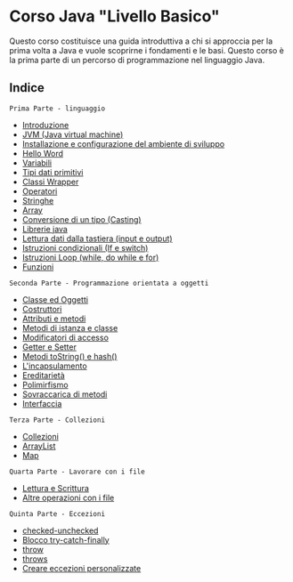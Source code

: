 
# Corso Java "Livello Basico"

Questo corso costituisce una guida introduttiva a chi si approccia per la prima volta a Java e vuole scoprirne i fondamenti e le basi.  Questo corso è la prima parte di un percorso di programmazione nel linguaggio Java.

## Indice
`Prima Parte - linguaggio`

* [Introduzione](https://github.com/peruvianit/corso-java-basico/wiki/Introduzione)
* [JVM (Java virtual machine)](https://github.com/peruvianit/corso-java-basico/wiki/JVM-(Java-virtual-machine))
* [Installazione e configurazione del ambiente di sviluppo](https://github.com/peruvianit/corso-java-basico/wiki/Installazione-e-configurazione-del-ambiente-di-sviluppo)
* [Hello Word](https://github.com/peruvianit/corso-java-basico/wiki/Hello-Word)
* [Variabili](https://github.com/peruvianit/corso-java-basico/wiki/Variabili)
* [Tipi dati primitivi](https://github.com/peruvianit/corso-java-basico/wiki/Tipi-dati-primitivi)
* [Classi Wrapper](https://github.com/peruvianit/corso-java-basico/wiki/Classi-Wrapper)
* [Operatori](https://github.com/peruvianit/corso-java-basico/wiki/Operatori)
* [Stringhe](https://github.com/peruvianit/corso-java-basico/wiki/String)
* [Array](https://github.com/peruvianit/corso-java-basico/wiki/Array)
* [Conversione di un tipo (Casting)](https://github.com/peruvianit/corso-java-basico/wiki/Conversione-di-un-tipo-(Casting))
* [Librerie java](https://github.com/peruvianit/corso-java-basico/wiki/Librerie-java)
* [Lettura dati dalla tastiera (input e output)](https://github.com/peruvianit/corso-java-basico/wiki/Lettura-dati-dalla-tastiera-(input-e-output))
* [Istruzioni condizionali (If e switch)](https://github.com/peruvianit/corso-java-basico/wiki/Istruzioni-condizionali-(If-e-Switch))
* [Istruzioni Loop (while, do while e for)](https://github.com/peruvianit/corso-java-basico/wiki/Istruzioni-Loop-(while,-do-while-e-for))
* [Funzioni](https://github.com/peruvianit/corso-java-basico/wiki/Funzioni)

`Seconda Parte - Programmazione orientata a oggetti`
- [Classe ed Oggetti](https://github.com/peruvianit/corso-java-basico/wiki/Classe-ed-Oggetti)
- [Costruttori](https://github.com/peruvianit/corso-java-basico/wiki/Costruttori)
- [Attributi e metodi](https://github.com/peruvianit/corso-java-basico/wiki/Attributi-e-metodi)
- [Metodi di istanza e classe](https://github.com/peruvianit/corso-java-basico/wiki/Metodi-di-istanza-e-classe)
- [Modificatori di accesso](https://github.com/peruvianit/corso-java-basico/wiki/Modificatori-di-accesso)
- [Getter e Setter](https://github.com/peruvianit/corso-java-basico/wiki/Getter-e-Setter)
- [Metodi toString() e hash()](https://github.com/peruvianit/corso-java-basico/wiki/Metodi-toString()-e-hash())
- [L'incapsulamento](https://github.com/peruvianit/corso-java-basico/wiki/L'incapsulamento)
- [Ereditarietà](https://github.com/peruvianit/corso-java-basico/wiki/Ereditarietà)
- [Polimirfismo](https://github.com/peruvianit/corso-java-basico/wiki/polimorfismo)
- [Sovraccarica di metodi](https://github.com/peruvianit/corso-java-basico/wiki/Sovraccarica-di-metodi)
- [Interfaccia](https://github.com/peruvianit/corso-java-basico/wiki/Interfaccia)

`Terza Parte - Collezioni`
- [Collezioni](https://github.com/peruvianit/corso-java-basico/wiki/Collezioni)
- [ArrayList](https://github.com/peruvianit/corso-java-basico/wiki/ArrayList)
- [Map](https://github.com/peruvianit/corso-java-basico/wiki/Map)

`Quarta Parte - Lavorare con i file`
- [Lettura e Scrittura](https://github.com/peruvianit/corso-java-basico/wiki/Lettura-e-Scrittura)
- [Altre operazioni con i file](https://github.com/peruvianit/corso-java-basico/wiki/Altre-operazioni-con-i-file)

`Quinta Parte - Eccezioni`
- [checked-unchecked](https://github.com/peruvianit/corso-java-basico/wiki/Checked-Unchecked)
- [Blocco try-catch-finally](https://github.com/peruvianit/corso-java-basico/wiki/Blocco-try-catch-finally)
- [throw](https://github.com/peruvianit/corso-java-basico/wiki/throw)
- [throws](https://github.com/peruvianit/corso-java-basico/wiki/throws)
- [Creare eccezioni personalizzate](https://github.com/peruvianit/corso-java-basico/wiki/Creare-eccezioni-personalizzate)
